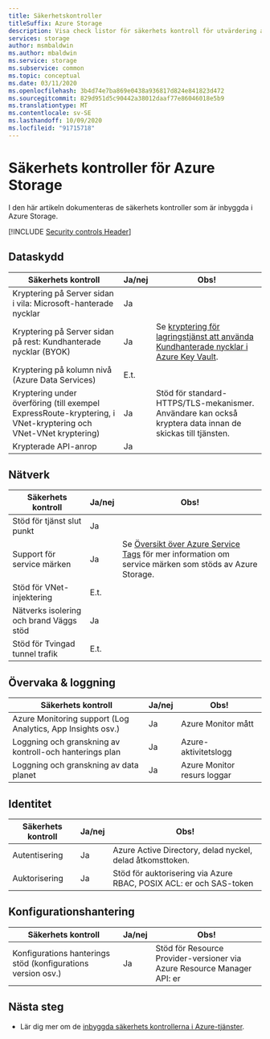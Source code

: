 ```yaml
---
title: Säkerhetskontroller
titleSuffix: Azure Storage
description: Visa check listor för säkerhets kontroll för utvärdering av Azure Storage. Områden som omfattas är data skydd, nätverk, övervakning och loggning, identitet och konfiguration.
services: storage
author: msmbaldwin
ms.author: mbaldwin
ms.service: storage
ms.subservice: common
ms.topic: conceptual
ms.date: 03/11/2020
ms.openlocfilehash: 3b4d74e7ba869e0438a936817d824e841823d472
ms.sourcegitcommit: 829d951d5c90442a38012daaf77e86046018e5b9
ms.translationtype: MT
ms.contentlocale: sv-SE
ms.lasthandoff: 10/09/2020
ms.locfileid: "91715718"
---
```

# <a name="security-controls-for-azure-storage"></a>Säkerhets kontroller för Azure Storage

I den här artikeln dokumenteras de säkerhets kontroller som är inbyggda i Azure Storage.

[!INCLUDE [Security controls Header](../../../includes/security-controls-header.md)]

## <a name="data-protection"></a>Dataskydd

| Säkerhets kontroll | Ja/nej | Obs! |
|---|---|--|
| Kryptering på Server sidan i vila: Microsoft-hanterade nycklar | Ja |  |
| Kryptering på Server sidan på rest: Kundhanterade nycklar (BYOK) | Ja | Se [kryptering för lagringstjänst att använda Kundhanterade nycklar i Azure Key Vault](storage-service-encryption-customer-managed-keys.md?toc=%2fazure%2fstorage%2fblobs%2ftoc.json).|
| Kryptering på kolumn nivå (Azure Data Services)| E.t. |  |
| Kryptering under överföring (till exempel ExpressRoute-kryptering, i VNet-kryptering och VNet-VNet kryptering)| Ja | Stöd för standard-HTTPS/TLS-mekanismer.  Användare kan också kryptera data innan de skickas till tjänsten. |
| Krypterade API-anrop| Ja |  |

## <a name="network"></a>Nätverk

| Säkerhets kontroll | Ja/nej | Obs! |
|---|---|--|
| Stöd för tjänst slut punkt| Ja |  |
| Support för service märken| Ja | Se [Översikt över Azure Service Tags](../../virtual-network/service-tags-overview.md) för mer information om service märken som stöds av Azure Storage. |
| Stöd för VNet-injektering| E.t. |  |
| Nätverks isolering och brand Väggs stöd| Ja | |
| Stöd för Tvingad tunnel trafik| E.t. |  |

## <a name="monitoring--logging"></a>Övervaka & loggning

| Säkerhets kontroll | Ja/nej | Obs!|
|---|---|--|
| Azure Monitoring support (Log Analytics, App Insights osv.)| Ja | Azure Monitor mått|
| Loggning och granskning av kontroll-och hanterings plan | Ja | Azure-aktivitetslogg |
| Loggning och granskning av data planet| Ja | Azure Monitor resurs loggar |

## <a name="identity"></a>Identitet

| Säkerhets kontroll | Ja/nej | Obs!|
|---|---|--|
| Autentisering| Ja | Azure Active Directory, delad nyckel, delad åtkomsttoken. |
| Auktorisering| Ja | Stöd för auktorisering via Azure RBAC, POSIX ACL: er och SAS-token |

## <a name="configuration-management"></a>Konfigurationshantering

| Säkerhets kontroll | Ja/nej | Obs!|
|---|---|--|
| Konfigurations hanterings stöd (konfigurations version osv.)| Ja | Stöd för Resource Provider-versioner via Azure Resource Manager API: er |

## <a name="next-steps"></a>Nästa steg

- Lär dig mer om de [inbyggda säkerhets kontrollerna i Azure-tjänster](../../security/fundamentals/security-controls.md).
